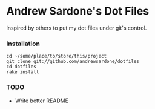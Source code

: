 Andrew Sardone's Dot Files
==========================

Inspired by others to put my dot files under git's control.

### Installation

    cd ~/some/place/to/store/this/project
    git clone git://github.com/andrewsardone/dotfiles
    cd dotfiles
    rake install

### TODO

- Write better README